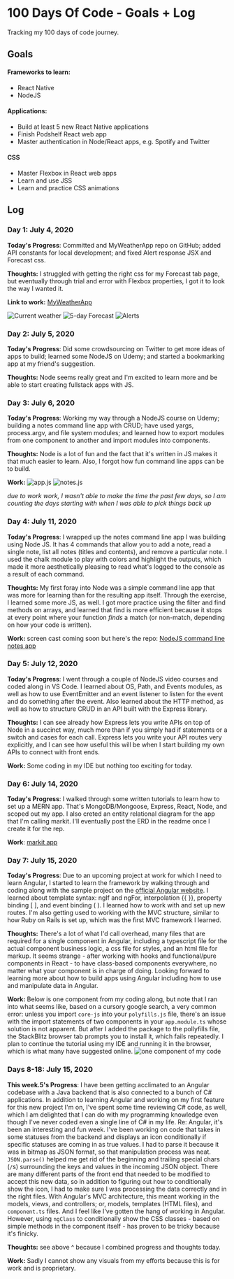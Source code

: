 # 100 Days Of Code - Goals + Log
Tracking my 100 days of code journey.

## Goals

#### Frameworks to learn:
- React Native
- NodeJS

#### Applications:
- Build at least 5 new React Native applications
- Finish Podshelf React web app
- Master authentication in Node/React apps, e.g. Spotify and Twitter

#### CSS
- Master Flexbox in React web apps
- Learn and use JSS
- Learn and practice CSS animations

## Log

### Day 1: July 4, 2020

**Today's Progress**: Committed and  MyWeatherApp repo on GitHub; added API constants for local development; and fixed Alert response JSX and Forecast css.

**Thoughts:** I struggled with getting the right css for my Forecast tab page, but eventually through trial and error with Flexbox properties, I got it to look the way I wanted it.

**Link to work:** [MyWeatherApp](https://github.com/lisajacobson/MyWeatherApp)

![Current weather](https://user-images.githubusercontent.com/7946801/86827553-20ecba80-c060-11ea-9f63-a28389c76b6f.png)   ![5-day Forecast](https://user-images.githubusercontent.com/7946801/86827554-20ecba80-c060-11ea-8211-f1ee1a755351.png)   ![Alerts](https://user-images.githubusercontent.com/7946801/86827556-21855100-c060-11ea-973e-aa91bc590186.png)



### Day 2: July 5, 2020

**Today's Progress**: Did some crowdsourcing on Twitter to get more ideas of apps to build; learned some NodeJS on Udemy; and started a bookmarking app at my friend's suggestion.

**Thoughts:** Node seems really great and I'm excited to learn more and be able to start creating fullstack apps with JS.

### Day 3: July 6, 2020

**Today's Progress**: Working my way through a NodeJS course on Udemy; building a notes command line app with CRUD; have used yargs, process.argv, and file system modules; and learned how to export modules from one component to another and import modules into components.

**Thoughts:** Node is a lot of fun and the fact that it's written in JS makes it that much easier to learn. Also, I forgot how fun command line apps can be to build.

**Work:** ![app.js](https://user-images.githubusercontent.com/7946801/86828072-c30ca280-c060-11ea-9b3d-351496a19b43.png)   ![notes.js](https://user-images.githubusercontent.com/7946801/86828074-c30ca280-c060-11ea-9c75-204c070e2de0.png)

*due to work work, I wasn't able to make the time the past few days, so I am counting the days starting with when I was able to pick things back up*

### Day 4: July 11, 2020
**Today's Progress**: I wrapped up the notes command line app I was building using Node JS. It has 4 commands that allow you to add a note, read a single note, list all notes (titles and contents), and remove a particular note. I used the chalk module to play with colors and highlight the outputs, which made it more aesthetically pleasing to read what's logged to the console as a result of each command.

**Thoughts:** My first foray into Node was a simple command line app that was more for learning than for the resulting app itself. Through the exercise, I learned some more JS, as well. I got more practice using the filter and find methods on arrays, and learned that find is more efficient because it stops at every point where your function *finds* a match (or non-match, depending on how your code is written).

**Work:** screen cast coming soon but here's the repo: [NodeJS command line notes app](https://github.com/lisajacobson/notes-cmd-app)

### Day 5: July 12, 2020
**Today's Progress**: I went through a couple of NodeJS video courses and coded along in VS Code. I learned about OS, Path, and Events modules, as well as how to use EventEmitter and an event listener to listen for the event and do something after the event. Also learned about the HTTP method, as well as how to structure CRUD in an API built with the Express library.

**Thoughts:** I can see already how Express lets you write APIs on top of Node in a succinct way, much more than if you simply had if statements or a switch and cases for each call. Express lets you write your API routes very explicitly, and I can see how useful this will be when I start building my own APIs to connect with front ends.

**Work:** Some coding in my IDE but nothing too exciting for today.

### Day 6: July 14, 2020
**Today's Progress**: I walked through some written tutorials to learn how to set up a MERN app. That's MongoDB/Mongoose, Express, React, Node, and scoped out my app. I also creted an entity relational diagram for the app that I'm calling markit. I'll eventually post the ERD in the readme once I create it for the rep.

**Work**: [markit app](https://github.com/lisajacobson/markit)

### Day 7: July 15, 2020
**Today's Progress**: Due to an upcoming project at work for which I need to learn Angular, I started to learn the framework by walking through and coding along with the sample project on the [official Angular website](https://angular.io/start). I learned about template syntax: ngIf and ngFor, interpolation {{ }}, property binding [ ], and event binding ( ). I learned how to work with and set up new routes. I'm also getting used to working with the MVC structure, similar to how Ruby on Rails is set up, which was the first MVC framework I learned.

**Thoughts:** There's a lot of what I'd call overhead, many files that are required for a single component in Angular, including a typescript file for the actual component business logic, a css file for styles, and an html file for markup. It seems strange - after working with hooks and functional/pure components in React - to have class-based components everywhere, no matter what your component is in charge of doing. Looking forward to learning more about how to build apps using Angular including how to use and manipulate data in Angular. 

**Work:** Below is one component from my coding along, but note that I ran into what seems like, based on a cursory google search, a very common error: unless you import `core-js` into your `polyfills.js` file, there's an issue with the import statements of two components in your `app.module.ts` whose solution is not apparent. But after I added the package to the pollyfills file, the StackBlitz browser tab prompts you to install it, which fails repeatedly. I plan to continue the tutorial using my IDE and running it in the browser, which is what many have suggested online. 
![one component of my code](https://user-images.githubusercontent.com/7946801/87680452-748b9200-c74b-11ea-9074-1c7df07534b5.png)

### Days 8-18: July 15, 2020
**This week.5's Progress**: I have been getting acclimated to an Angular codebase with a Java backend that is also connected to a bunch of C# applications. In addition to learning Angular and working on my first feature for this new project I'm on, I've spent some time reviewing C# code, as well, which I am delighted that I can do with my programming knowledge even though I've never coded even a single line of C# in my life. Re: Angular, it's been an interesting and fun week. I've been working on code that takes in some statuses from the backend and displays an icon conditionally if specific statuses are coming in as true values. I had to parse it because it was in bitmap as JSON format, so that manipulation process was neat. `JSON.parse()` helped me get rid of the beginning and trailing special chars (`/`s) surrounding the keys and values in the incoming JSON object. There are many different parts of the front end that needed to be modified to accept this new data, so in addition to figuring out how to conditionally show the icon, I had to make sure I was processing the data correctly and in the right files. With Angular's MVC architecture, this meant working in the models, views, and controllers; or, models, templates (HTML files), and `component.ts` files. And I feel like I've gotten the hang of working in Angular. However, using `ngClass` to conditionally show the CSS classes - based on simple methods in the component itself - has proven to be tricky because it's finicky.

**Thoughts:** see above ^ because I combined progress and thoughts today. 

**Work:** Sadly I cannot show any visuals from my efforts because this is for work and is proprietary.
